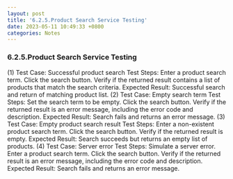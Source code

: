 ```yaml
---
layout: post
title: '6.2.5.Product Search Service Testing'
date: 2023-05-11 10:49:33 +0800
categories: Notes
---
```


### 6.2.5.Product Search Service Testing

(1) Test Case: Successful product search
Test Steps:
Enter a product search term.
Click the search button.
Verify if the returned result contains a list of products that match the search criteria.
Expected Result: Successful search and return of matching product list.
(2) Test Case: Empty search term
Test Steps:
Set the search term to be empty.
Click the search button.
Verify if the returned result is an error message, including the error code and description.
Expected Result: Search fails and returns an error message.
(3) Test Case: Empty product search result
Test Steps:
Enter a non-existent product search term.
Click the search button.
Verify if the returned result is empty.
Expected Result: Search succeeds but returns an empty list of products.
(4) Test Case: Server error
Test Steps:
Simulate a server error.
Enter a product search term.
Click the search button.
Verify if the returned result is an error message, including the error code and description.
Expected Result: Search fails and returns an error message.
